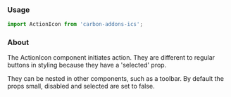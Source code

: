 ### Usage

```js
import ActionIcon from 'carbon-addons-ics';
```

### About

The ActionIcon component initiates action. They are different to regular buttons in styling because they have a 'selected' prop.

They can be nested in other components, such as a toolbar. By default the props small, disabled and selected are set to false.
